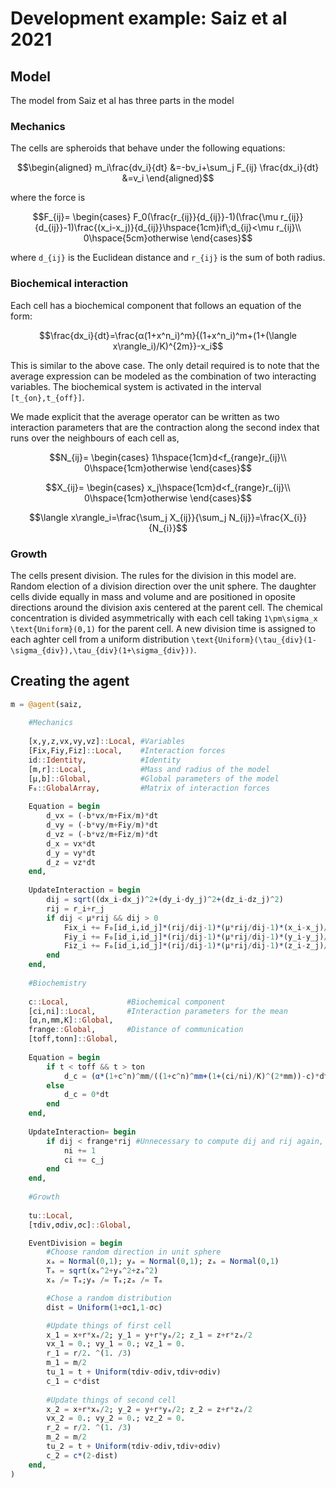 # Development example: Saiz et al 2021 

## Model

The model from Saiz et al has three parts in the model

### Mechanics

The cells are spheroids that behave under the following equations:

```math
\begin{aligned}
m_i\frac{dv_i}{dt} &=-bv_i+\sum_j F_{ij}
\frac{dx_i}{dt} &=v_i
\end{aligned}
```

where the force is

```math
F_{ij}=
\begin{cases}
F_0(\frac{r_{ij}}{d_{ij}}-1)(\frac{\mu r_{ij}}{d_{ij}}-1)\frac{(x_i-x_j)}{d_{ij}}\hspace{1cm}if\;d_{ij}<\mu r_{ij}\\
0\hspace{5cm}otherwise
\end{cases}
```
where ``d_{ij}`` is the Euclidean distance and ``r_{ij}`` is the sum of both radius.

### Biochemical interaction

Each cell has a biochemical component that follows an equation of the form:

```math
\frac{dx_i}{dt}=\frac{α(1+x^n_i)^m}{(1+x^n_i)^m+(1+(\langle x\rangle_i)/K)^{2m}}-x_i
```

This is similar to the above case. The only detail required is to note that the average expression can be modeled as the combination of two interacting variables. The biochemical system is activated in the interval ``[t_{on},t_{off}]``.

We made explicit that the average operator can be written as two interaction parameters that are the contraction along the second index that runs over the neighbours of each cell as,

```math
N_{ij}=
\begin{cases}
1\hspace{1cm}d<f_{range}r_{ij}\\
0\hspace{1cm}otherwise
\end{cases}
```

```math
X_{ij}=
\begin{cases}
x_j\hspace{1cm}d<f_{range}r_{ij}\\
0\hspace{1cm}otherwise
\end{cases}
```

```math
\langle x\rangle_i=\frac{\sum_j X_{ij}}{\sum_j N_{ij}}=\frac{X_{i}}{N_{i}}
```

### Growth

The cells present division. The rules for the division in this model are. Random election of a division direction over the unit sphere. The daughter cells divide equally in mass and volume and are positioned in oposite directions around the division axis centered at the parent cell. The chemical concentration is divided asymmetrically with each cell taking ``1\pm\sigma_x \text{Uniform}(0,1)`` for the parent cell. A new division time is assigned to each aghter cell from a uniform distribution ``\text{Uniform}(\tau_{div}(1-\sigma_{div}),\tau_{div}(1+\sigma_{div}))``.

## Creating the agent

```julia
m = @agent(saiz,
    
    #Mechanics
    
    [x,y,z,vx,vy,vz]::Local, #Variables
    [Fix,Fiy,Fiz]::Local,    #Interaction forces
    id::Identity,            #Identity
    [m,r]::Local,            #Mass and radius of the model
    [μ,b]::Global,           #Global parameters of the model
    F₀::GlobalArray,         #Matrix of interaction forces
    
    Equation = begin
        d_vx = (-b*vx/m+Fix/m)*dt
        d_vy = (-b*vy/m+Fiy/m)*dt
        d_vz = (-b*vz/m+Fiz/m)*dt
        d_x = vx*dt
        d_y = vy*dt
        d_z = vz*dt
    end,
    
    UpdateInteraction = begin
        dij = sqrt((dx_i-dx_j)^2+(dy_i-dy_j)^2+(dz_i-dz_j)^2)
        rij = r_i+r_j
        if dij < μ*rij && dij > 0
            Fix_i += F₀[id_i,id_j]*(rij/dij-1)*(μ*rij/dij-1)*(x_i-x_j)/dij
            Fiy_i += F₀[id_i,id_j]*(rij/dij-1)*(μ*rij/dij-1)*(y_i-y_j)/dij
            Fiz_i += F₀[id_i,id_j]*(rij/dij-1)*(μ*rij/dij-1)*(z_i-z_j)/dij   
        end
    end,
    
    #Biochemistry
    
    c::Local,             #Biochemical component
    [ci,ni]::Local,       #Interaction parameters for the mean
    [α,n,mm,K]::Global,
    frange::Global,       #Distance of communication
    [toff,tonn]::Global,
    
    Equation = begin
        if t < toff && t > ton
            d_c = (α*(1+c^n)^mm/((1+c^n)^mm+(1+(ci/ni)/K)^(2*mm))-c)*dt
        else
            d_c = 0*dt
        end
    end,
        
    UpdateInteraction= begin
        if dij < frange*rij #Unnecessary to compute dij and rij again, previously computed in UpdateInteraction
            ni += 1
            ci += c_j
        end 
    end,
    
    #Growth
    
    tu::Local,
    [τdiv,σdiv,σc]::Global,

    EventDivision = begin
        #Choose random direction in unit sphere
        xₐ = Normal(0,1); yₐ = Normal(0,1); zₐ = Normal(0,1)
        Tₐ = sqrt(xₐ^2+yₐ^2+zₐ^2)
        xₐ /= Tₐ;yₐ /= Tₐ;zₐ /= Tₐ    

        #Chose a random distribution
        dist = Uniform(1+σc1,1-σc)

        #Update things of first cell
        x_1 = x+r*xₐ/2; y_1 = y+r*yₐ/2; z_1 = z+r*zₐ/2
        vx_1 = 0.; vy_1 = 0.; vz_1 = 0.
        r_1 = r/2. ^(1. /3)
        m_1 = m/2
        tu_1 = t + Uniform(τdiv-σdiv,τdiv+σdiv)
        c_1 = c*dist
        
        #Update things of second cell
        x_2 = x+r*xₐ/2; y_2 = y+r*yₐ/2; z_2 = z+r*zₐ/2
        vx_2 = 0.; vy_2 = 0.; vz_2 = 0.
        r_2 = r/2. ^(1. /3)
        m_2 = m/2
        tu_2 = t + Uniform(τdiv-σdiv,τdiv+σdiv)
        c_2 = c*(2-dist)
    end,
)
```